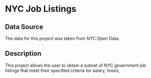 # NYC Job Listings

## Data Source
The data for this project was taken from NYC Open Data.

## Description
This project allows the user to obtain a subset of NYC government job listings that meet their specified criteria for salary, hours, 
